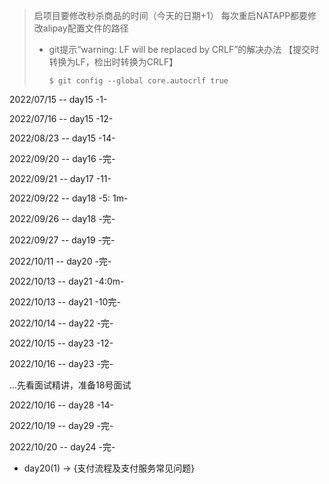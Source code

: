 > 启项目要修改秒杀商品的时间（今天的日期+1）
> 每次重启NATAPP都要修改alipay配置文件的路径
> 
> + git提示“warning: LF will be replaced by CRLF”的解决办法
> 【提交时转换为LF，检出时转换为CRLF】 
> 
>   ``$ git config --global core.autocrlf true``

2022/07/15 -- day15  -1- 

2022/07/16 -- day15 -12-

2022/08/23 -- day15 -14-

2022/09/20 -- day16 -完-

2022/09/21 -- day17 -11-

2022/09/22 -- day18 -5: 1m-

2022/09/26 -- day18 -完-

2022/09/27 -- day19 -完-

2022/10/11 -- day20 -完-

2022/10/13 -- day21 -4:0m-

2022/10/13 -- day21 -10完-

2022/10/14 -- day22 -完-

2022/10/15 -- day23 -12-

2022/10/16 -- day23 -完-

...先看面试精讲，准备18号面试

2022/10/16 -- day28 -14-

2022/10/19 -- day29 -完-

2022/10/20 -- day24 -完-

+ day20(1) -> {支付流程及支付服务常见问题}